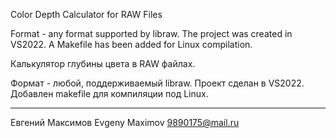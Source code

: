 Color Depth Calculator for RAW Files

Format - any format supported by libraw. The project was created in VS2022. A Makefile has been added for Linux compilation.




Калькулятор глубины цвета в RAW файлах.

Формат - любой, поддерживаемый libraw. Проект сделан в VS2022. Добавлен makefile для компиляции под Linux.


______________________________________________
Евгений Максимов
Evgeny Maximov
9890175@mail.ru
